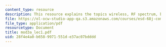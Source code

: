 ```yaml
---
content_type: resource
description: This resource explains the topics wireless, RF spectrum, broadcast/media.
file: https://ol-ocw-studio-app-qa.s3.amazonaws.com/courses/esd-68j-communications-and-information-policy-spring-2006/28f4e4a0b6589971551de37ac07bdddd_mod3a_lec1.pdf
file_type: application/pdf
resourcetype: Document
title: mod3a_lec1.pdf
uid: 28f4e4a0-b658-9971-551d-e37ac07bdddd
---
```

